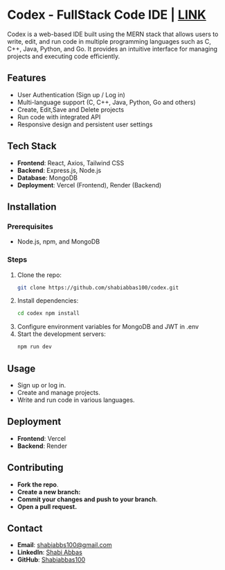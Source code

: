 # Codex - FullStack Code IDE | [LINK](codex-ide-five.vercel.app)

Codex is a web-based IDE built using the MERN stack that allows users to write, edit, and run code in multiple programming languages such as C, C++, Java, Python, and Go. It provides an intuitive interface for managing projects and executing code efficiently.
## Features

- User Authentication (Sign up / Log in)
- Multi-language support (C, C++, Java, Python, Go and others)
- Create, Edit,Save and Delete projects
- Run code with integrated API
- Responsive design and persistent user settings

## Tech Stack

- **Frontend**: React, Axios, Tailwind CSS
- **Backend**: Express.js, Node.js
- **Database**: MongoDB
- **Deployment**: Vercel (Frontend), Render (Backend)

## Installation

### Prerequisites

- Node.js, npm, and MongoDB

### Steps

1. Clone the repo:
   ```bash
   git clone https://github.com/shabiabbas100/codex.git

2. Install dependencies:
   ```bash
   cd codex npm install
3. Configure environment variables for MongoDB and JWT in .env
4. Start the development servers:
   ```bash
   npm run dev

## Usage

- Sign up or log in.
- Create and manage projects.
- Write and run code in various languages.

## Deployment

- **Frontend**: Vercel
- **Backend**: Render

## Contributing

- **Fork the repo**.
- **Create a new branch:**
- **Commit your changes and push to your branch**.
- **Open a pull request.**

## Contact

- **Email**: [shabiabbs100@gmail.com](mailto:shabiabbs100@gmail.com)
- **LinkedIn**: [Shabi Abbas](https://www.linkedin.com/in/shabiabbas100/)
- **GitHub**: [Shabiabbas100](https://github.com/Shabiabbas100)



   
